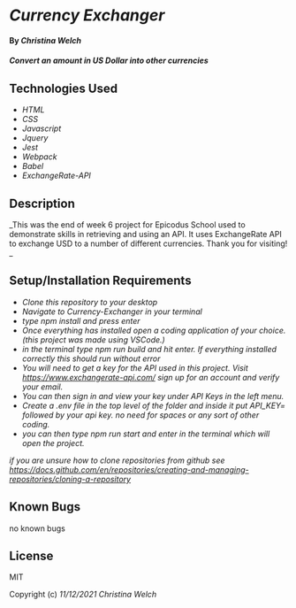 # _Currency Exchanger_

#### By _**Christina Welch**_

#### _Convert an amount in US Dollar into other currencies_

## Technologies Used

* _HTML_
* _CSS_
* _Javascript_
* _Jquery_
* _Jest_
* _Webpack_
* _Babel_
* _ExchangeRate-API_


## Description

_This was the end of week 6 project for Epicodus School used to demonstrate skills in retrieving and using an API. It uses ExchangeRate API to exchange USD to a number of different currencies. Thank you for visiting! _

## Setup/Installation Requirements

* _Clone this repository to your desktop_
* _Navigate to Currency-Exchanger in your terminal_
* _type npm install and press enter_
* _Once everything has installed open a coding application of your choice. (this project was made using VSCode.)_
* _in the terminal type npm run build and hit enter. If everything installed correctly this should run without error_
* _You will need to get a key for the API used in this project. Visit https://www.exchangerate-api.com/ sign up for an account and verify your email._
* _You can then sign in and view your key under API Keys in the left menu._
* _Create a .env file in the top level of the folder and inside it put API_KEY= followed by your api key. no need for spaces or any sort of other coding._
* _you can then type npm run start and enter in the terminal which will open the project._

_if you are unsure how to clone repositories from github see https://docs.github.com/en/repositories/creating-and-managing-repositories/cloning-a-repository_

## Known Bugs

no known bugs

## License

MIT

Copyright (c) _11/12/2021_ _Christina Welch_